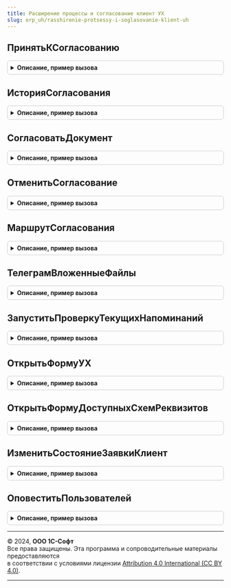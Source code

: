 ```yaml
---
title: Расширение процессы и согласование клиент УХ
slug: erp_uh/rasshirenie-protsessy-i-soglasovanie-klient-uh
---
```



## ПринятьКСогласованию
<details style="margin: 1em 0; padding: 0.5em; border: 1px solid #ccc; border-radius: 6px;">

<summary style="font-weight: bold; cursor: pointer;">Описание, пример вызова</summary>

```bsl
// Модуль содержит клиентские методы, специфичные для 1с:Управление холдингом, вызов
// которых может потребоваться из 1С:БП МСФО.
////////////////////////////////////////////////////////////////////////////////////////

Процедура ПринятьКСогласованию(ФормаВход, СсылкаВход) Экспорт
```

Пример вызова
```bsl
РасширениеПроцессыИСогласованиеКлиентУХ.ПринятьКСогласованию(ФормаВход, СсылкаВход) 
```
</details>

## ИсторияСогласования
<details style="margin: 1em 0; padding: 0.5em; border: 1px solid #ccc; border-radius: 6px;">

<summary style="font-weight: bold; cursor: pointer;">Описание, пример вызова</summary>

```bsl

Процедура ИсторияСогласования(ФормаВход, СсылкаВход) Экспорт
```

Пример вызова
```bsl
РасширениеПроцессыИСогласованиеКлиентУХ.ИсторияСогласования(ФормаВход, СсылкаВход) 
```
</details>

## СогласоватьДокумент
<details style="margin: 1em 0; padding: 0.5em; border: 1px solid #ccc; border-radius: 6px;">

<summary style="font-weight: bold; cursor: pointer;">Описание, пример вызова</summary>

```bsl

Процедура СогласоватьДокумент(ФормаВход) Экспорт
```

Пример вызова
```bsl
РасширениеПроцессыИСогласованиеКлиентУХ.СогласоватьДокумент(ФормаВход) 
```
</details>

## ОтменитьСогласование
<details style="margin: 1em 0; padding: 0.5em; border: 1px solid #ccc; border-radius: 6px;">

<summary style="font-weight: bold; cursor: pointer;">Описание, пример вызова</summary>

```bsl

Процедура ОтменитьСогласование(ФормаВход) Экспорт
```

Пример вызова
```bsl
РасширениеПроцессыИСогласованиеКлиентУХ.ОтменитьСогласование(ФормаВход) 
```
</details>

## МаршрутСогласования
<details style="margin: 1em 0; padding: 0.5em; border: 1px solid #ccc; border-radius: 6px;">

<summary style="font-weight: bold; cursor: pointer;">Описание, пример вызова</summary>

```bsl

Процедура МаршрутСогласования(ФормаВход, СсылкаВход) Экспорт
```

Пример вызова
```bsl
РасширениеПроцессыИСогласованиеКлиентУХ.МаршрутСогласования(ФормаВход, СсылкаВход) 
```
</details>

## ТелеграмВложенныеФайлы
<details style="margin: 1em 0; padding: 0.5em; border: 1px solid #ccc; border-radius: 6px;">

<summary style="font-weight: bold; cursor: pointer;">Описание, пример вызова</summary>

```bsl

Процедура ТелеграмВложенныеФайлы(ФормаВход, СсылкаВход) Экспорт
```

Пример вызова
```bsl
РасширениеПроцессыИСогласованиеКлиентУХ.ТелеграмВложенныеФайлы(ФормаВход, СсылкаВход) 
```
</details>

## ЗапуститьПроверкуТекущихНапоминаний
<details style="margin: 1em 0; padding: 0.5em; border: 1px solid #ccc; border-radius: 6px;">

<summary style="font-weight: bold; cursor: pointer;">Описание, пример вызова</summary>

```bsl

Процедура ЗапуститьПроверкуТекущихНапоминаний() Экспорт
```

Пример вызова
```bsl
РасширениеПроцессыИСогласованиеКлиентУХ.ЗапуститьПроверкуТекущихНапоминаний() 
```
</details>

## ОткрытьФормуУХ
<details style="margin: 1em 0; padding: 0.5em; border: 1px solid #ccc; border-radius: 6px;">

<summary style="font-weight: bold; cursor: pointer;">Описание, пример вызова</summary>

```bsl

Процедура ОткрытьФормуУХ(СтрокаОткрытияФормыВход, СтруктураПараметровВход = Неопределено) Экспорт
```

Пример вызова
```bsl
РасширениеПроцессыИСогласованиеКлиентУХ.ОткрытьФормуУХ(СтрокаОткрытияФормыВход, СтруктураПараметровВход);
```
</details>

## ОткрытьФормуДоступныхСхемРеквизитов
<details style="margin: 1em 0; padding: 0.5em; border: 1px solid #ccc; border-radius: 6px;">

<summary style="font-weight: bold; cursor: pointer;">Описание, пример вызова</summary>

```bsl

Процедура ОткрытьФормуДоступныхСхемРеквизитов(СтруктураПараметров, ФормаВладелец, ОписаниеОЗакрытии) Экспорт
```

Пример вызова
```bsl
РасширениеПроцессыИСогласованиеКлиентУХ.ОткрытьФормуДоступныхСхемРеквизитов(СтруктураПараметров, ФормаВладелец, ОписаниеОЗакрытии) 
```
</details>

## ИзменитьСостояниеЗаявкиКлиент
<details style="margin: 1em 0; padding: 0.5em; border: 1px solid #ccc; border-radius: 6px;">

<summary style="font-weight: bold; cursor: pointer;">Описание, пример вызова</summary>

```bsl

// Выставляет объекту формы Форма новый статус СтатусВход.
Процедура ИзменитьСостояниеЗаявкиКлиент(СтатусВход, Форма) Экспорт
```

Пример вызова
```bsl
РасширениеПроцессыИСогласованиеКлиентУХ.ИзменитьСостояниеЗаявкиКлиент(СтатусВход, Форма) 
```
</details>

## ОповеститьПользователей
<details style="margin: 1em 0; padding: 0.5em; border: 1px solid #ccc; border-radius: 6px;">

<summary style="font-weight: bold; cursor: pointer;">Описание, пример вызова</summary>

```bsl

Функция ОповеститьПользователей(ВидСобытия, ШаблонОповещения = Неопределено, ИсточникСсылка = Неопределено, СписокРассылки = Неопределено, ДопПараметры = Неопределено, ЗадачаВход = Неопределено, ЭтапПроцессаВход = Неопределено) Экспорт
```

Пример вызова
```bsl
Результат = РасширениеПроцессыИСогласованиеКлиентУХ.ОповеститьПользователей(ВидСобытия, ШаблонОповещения, ИсточникСсылка, СписокРассылки, ДопПараметры, ЗадачаВход, ЭтапПроцессаВход);
```
</details>

---

© 2024, **ООО 1С-Софт**  
Все права защищены. Эта программа и сопроводительные материалы предоставляются  
в соответствии с условиями лицензии [Attribution 4.0 International (CC BY 4.0)](https://creativecommons.org/licenses/by/4.0/legalcode).

---
